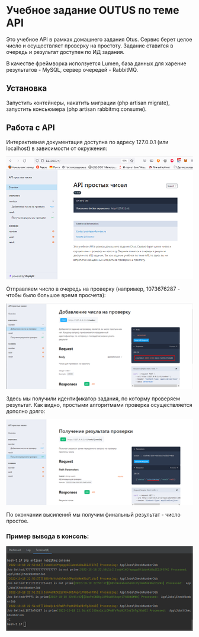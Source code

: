 # Учебное задание OUTUS по теме API

Это учебное API в рамках домашнего задания Otus. Сервис берет целое число и осуществляет проверку на простоту. Задание ставится в очередь и результат доступен по ИД задания. 

В качестве фреймворка исползуется Lumen, база данных для харение результатов - MySQL, сервер очередей - RabbitMQ.

## Установка

Запустить контейнеры, накатить миграции (php artisan migrate), запустить консьюмера (php artisan rabbitmq:consume).

## Работа с API

Интерактивная документация доступна по адресу 127.0.0.1 (или localhost) в зависимости от окружения:

![img.png](img.png)

Отправляем число в очередь на проверку (например, 1073676287 - чтобы было большое время просчета):

![img_1.png](img_1.png)

Здесь мы получили идентификатор задания, по которму проверяем результат. Как видно, простыми алгоритмами проверка осуществляется дополно долго:

![img_2.png](img_2.png)

По окончании высилений мы получим финальный результат - число простое.

### Пример вывода в консоль:

![img_3.png](img_3.png)






